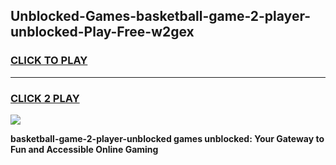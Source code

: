 
## Unblocked-Games-basketball-game-2-player-unblocked-Play-Free-w2gex
<h3>
<a href="https://premium76.site?title=basketball-game-2-player-unblocked&ref=23A">CLICK TO PLAY</a></h3>
<hr>

<h3>
<a href="https://premium76.site?title=basketball-game-2-player-unblocked&ref=23A">CLICK 2 PLAY</a>
  
</h3>

<a href="https://premium76.site?title=basketball-game-2-player-unblocked&ref=23A"><img src="https://clearcache.store/games.png"></a>


**basketball-game-2-player-unblocked games unblocked: Your Gateway to Fun and Accessible Online Gaming**
